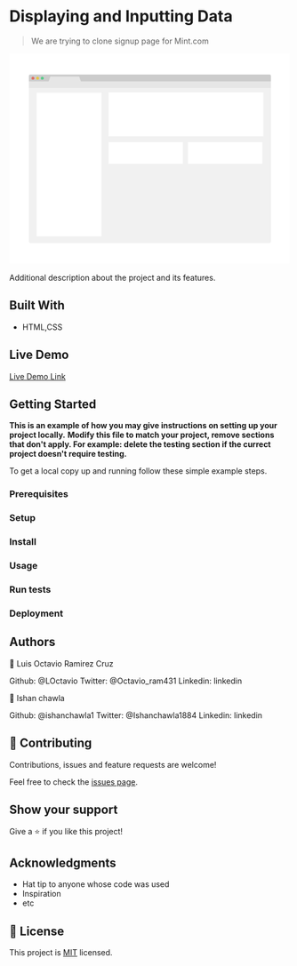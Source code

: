 # Displaying and Inputting Data

> We are trying to clone signup page for Mint.com

![screenshot](./app_screenshot.png)

Additional description about the project and its features.

## Built With

- HTML,CSS

## Live Demo

[Live Demo Link](https://livedemo.com)


## Getting Started

**This is an example of how you may give instructions on setting up your project locally.**
**Modify this file to match your project, remove sections that don't apply. For example: delete the testing section if the currect project doesn't require testing.**


To get a local copy up and running follow these simple example steps.

### Prerequisites

### Setup

### Install

### Usage

### Run tests

### Deployment



## Authors

👤 Luis Octavio Ramirez Cruz

Github: @LOctavio
Twitter: @Octavio_ram431
Linkedin: linkedin

👤 Ishan chawla

Github: @ishanchawla1
Twitter: @Ishanchawla1884
Linkedin: linkedin

## 🤝 Contributing

Contributions, issues and feature requests are welcome!

Feel free to check the [issues page](issues/).

## Show your support

Give a ⭐️ if you like this project!

## Acknowledgments

- Hat tip to anyone whose code was used
- Inspiration
- etc

## 📝 License

This project is [MIT](lic.url) licensed.
